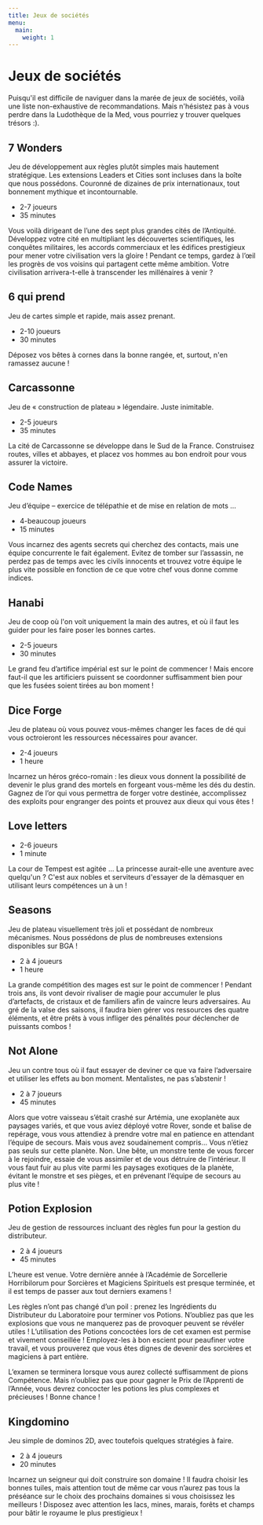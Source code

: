 ```yaml
---
title: Jeux de sociétés
menu:
  main:
    weight: 1
---
```


# Jeux de sociétés

Puisqu'il est difficile de naviguer dans la marée de jeux de sociétés,
voilà une liste non-exhaustive de recommandations. Mais n'hésistez pas à
vous perdre dans la Ludothèque de la Med, vous pourriez y trouver quelques trésors :).

## 7 Wonders
Jeu de développement aux règles plutôt simples mais hautement stratégique. Les
extensions Leaders et Cities sont incluses dans la boîte que nous possédons.
Couronné de dizaines de prix internationaux, tout bonnement mythique et
incontournable.

  - 2-7 joueurs
  - 35 minutes

Vous voilà dirigeant de l’une des sept plus grandes cités de l’Antiquité.
Développez votre cité en multipliant les découvertes scientifiques, les
conquêtes militaires, les accords commerciaux et les édifices prestigieux pour
mener votre civilisation vers la gloire ! Pendant ce temps, gardez à l’œil les
progrès de vos voisins qui partagent cette même ambition. Votre civilisation
arrivera-t-elle à transcender les millénaires à venir ?

## 6 qui prend
Jeu de cartes simple et rapide, mais assez prenant.

  - 2-10 joueurs
  - 30 minutes

Déposez vos bêtes à cornes dans la bonne rangée, et, surtout, n'en ramassez
aucune !

## Carcassonne
Jeu de « construction de plateau » légendaire. Juste inimitable.

  - 2-5 joueurs
  - 35 minutes

La cité de Carcassonne se développe dans le Sud de la France. Construisez
routes, villes et abbayes, et placez vos hommes au bon endroit pour vous assurer
la victoire.

## Code Names
Jeu d’équipe – exercice de télépathie et de mise en relation de mots …

  - 4-beaucoup joueurs
  - 15 minutes

Vous incarnez des agents secrets qui cherchez des contacts, mais une équipe
concurrente le fait également. Evitez de tomber sur l’assassin, ne perdez pas de
temps avec les civils innocents et trouvez votre équipe le plus vite possible en
fonction de ce que votre chef vous donne comme indices.

## Hanabi
Jeu de coop où l'on voit uniquement la main des autres, et où il faut les guider
pour les faire poser les bonnes cartes.

  - 2-5 joueurs
  - 30 minutes

Le grand feu d’artifice impérial est sur le point de commencer ! Mais encore
faut-il que les artificiers puissent se coordonner suffisamment bien pour que
les fusées soient tirées au bon moment !

## Dice Forge
Jeu de plateau où vous pouvez vous-mêmes changer les faces de dé qui vous
octroieront les ressources nécessaires pour avancer.

  - 2-4 joueurs
  - 1 heure

Incarnez un héros gréco-romain : les dieux vous donnent la possibilité de
devenir le plus grand des mortels en forgeant vous-même les dés du destin.
Gagnez de l’or qui vous permettra de forger votre destinée, accomplissez des
exploits pour engranger des points et prouvez aux dieux qui vous êtes !

## Love letters

  - 2-6 joueurs
  - 1 minute

La cour de Tempest est agitée ... La princesse aurait-elle une aventure avec
quelqu'un ? C'est aux nobles et serviteurs d'essayer de la démasquer en
utilisant leurs compétences un à un !


## Seasons
Jeu de plateau visuellement très joli et possédant de nombreux mécanismes. Nous
possédons de plus de nombreuses extensions disponibles sur BGA !

  - 2 à 4 joueurs
  - 1 heure

La grande compétition des mages est sur le point de commencer ! Pendant trois
ans, ils vont devoir rivaliser de magie pour accumuler le plus d’artefacts, de
cristaux et de familiers afin de vaincre leurs adversaires. Au gré de la valse
des saisons, il faudra bien gérer vos ressources des quatre éléments, et être
prêts à vous infliger des pénalités pour déclencher de puissants combos !

## Not Alone
Jeu un contre tous où il faut essayer de deviner ce que va faire l’adversaire et
utiliser les effets au bon moment. Mentalistes, ne pas s’abstenir !

  - 2 à 7 joueurs
  - 45 minutes

Alors que votre vaisseau s’était crashé sur Artémia, une exoplanète aux paysages
variés, et que vous aviez déployé votre Rover, sonde et balise de repérage, vous
vous attendiez à prendre votre mal en patience en attendant l’équipe de secours.
Mais vous avez soudainement compris… Vous n’étiez pas seuls sur cette planète.
Non. Une bête, un monstre tente de vous forcer à le rejoindre, essaie de vous
assimiler et de vous détruire de l’intérieur. Il vous faut fuir au plus vite
parmi les paysages exotiques de la planète, évitant le monstre et ses pièges, et
en prévenant l’équipe de secours au plus vite !

## Potion Explosion
Jeu de gestion de ressources incluant des règles fun pour la gestion du
distributeur.

  - 2 à 4 joueurs
  - 45 minutes

L’heure est venue. Votre dernière année à l’Académie de Sorcellerie Horribilorum
pour Sorcières et Magiciens Spirituels est presque terminée, et il est temps de
passer aux tout derniers examens !

Les règles n’ont pas changé d’un poil : prenez les Ingrédients du Distributeur
du Laboratoire pour terminer vos Potions. N’oubliez pas que les explosions que
vous ne manquerez pas de provoquer peuvent se révéler utiles ! L’utilisation des
Potions concoctées lors de cet examen est permise et vivement conseillée !
Employez-les à bon escient pour peaufiner votre travail, et vous prouverez que
vous êtes dignes de devenir des sorcières et magiciens à part entière.

L’examen se terminera lorsque vous aurez collecté suffisamment de pions
Compétence. Mais n’oubliez pas que pour gagner le Prix de l’Apprenti de l’Année,
vous devrez concocter les potions les plus complexes et précieuses ! Bonne
chance !

## Kingdomino
Jeu simple de dominos 2D, avec toutefois quelques stratégies à faire.

  - 2 à 4 joueurs
  - 20 minutes

Incarnez un seigneur qui doit construire son domaine ! Il faudra choisir les
bonnes tuiles, mais attention tout de même car vous n’aurez pas tous la
préséance sur le choix des prochains domaines si vous choisissez les meilleurs !
Disposez avec attention les lacs, mines, marais, forêts et champs pour bâtir le
royaume le plus prestigieux !
